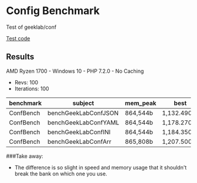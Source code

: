 # Config Benchmark
Test of geeklab/conf

[Test code](/benchmarks/ConfBench.php)

## Results
AMD Ryzen 1700 - Windows 10 - PHP 7.2.0 - No Caching

* Revs: 100
* Iterations: 100

| benchmark | subject              | mem_peak | best        | mean        | mode        | worst       | stdev    | rstdev | diff  |
|-----------|----------------------|----------|-------------|-------------|-------------|-------------|----------|--------|-------|
| ConfBench | benchGeekLabConfJSON | 864,544b | 1,132.490μs | 1,144.733μs | 1,140.776μs | 1,174.410μs | 8.061μs  | 0.70%  | 1.00x |
| ConfBench | benchGeekLabConfYAML | 864,544b | 1,178.270μs | 1,194.247μs | 1,189.033μs | 1,249.700μs | 11.297μs | 0.95%  | 1.04x |
| ConfBench | benchGeekLabConfINI  | 864,544b | 1,184.350μs | 1,200.843μs | 1,195.178μs | 1,333.900μs | 16.564μs | 1.38%  | 1.05x |
| ConfBench | benchGeekLabConfArr  | 865,808b | 1,207.500μs | 1,221.963μs | 1,216.904μs | 1,321.910μs | 13.785μs | 1.13%  | 1.07x |

###Take away:
* The difference is so slight in speed and memory usage that it shouldn't break the bank on which one you use.
